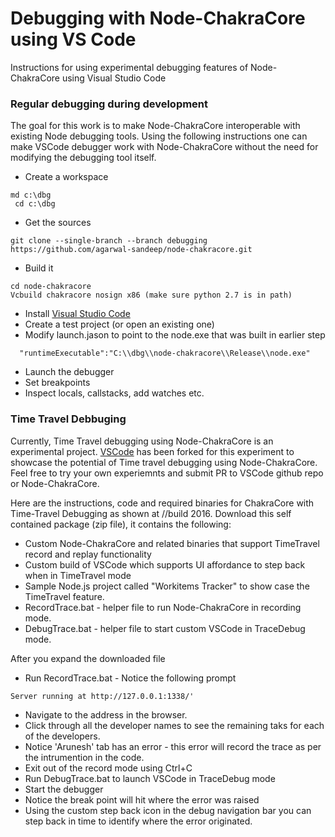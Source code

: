 Debugging with Node-ChakraCore using VS Code
===
Instructions for using experimental debugging features of Node-ChakraCore using Visual Studio Code 

### Regular debugging during development
The goal for this work is to make Node-ChakraCore interoperable with existing Node debugging tools. Using the following instructions one can make VSCode debugger work with Node-ChakraCore without the need for modifying the debugging tool itself.

* Create a workspace  
 ```batch
 md c:\dbg
  cd c:\dbg
  ```

* Get the sources
 ```batch
 git clone --single-branch --branch debugging https://github.com/agarwal-sandeep/node-chakracore.git
 ```

* Build it
 ```batch
 cd node-chakracore
 Vcbuild chakracore nosign x86 (make sure python 2.7 is in path)
 ```
* Install [Visual Studio Code](https://code.visualstudio.com/)
* Create a test project (or open an existing one)
* Modify launch.jason to point to the node.exe that was built in earlier step
```batch
  "runtimeExecutable":"C:\\dbg\\node-chakracore\\Release\\node.exe"
```
* Launch the debugger
* Set breakpoints 
* Inspect locals, callstacks, add watches etc.

### Time Travel Debbuging
Currently, Time Travel debugging using Node-ChakraCore is an experimental project. [VSCode](https://code.visualstudio.com/) has been forked for this experiment to showcase the potential of Time travel debugging using Node-ChakraCore. Feel free to try your own experiemnts and submit PR to VSCode github repo or Node-ChakraCore.

Here are the instructions, code and required binaries for ChakraCore with Time-Travel Debugging as shown at //build 2016.
Download this self contained package (zip file), it contains the following:

* Custom Node-ChakraCore and related binaries that support TimeTravel record and replay functionality 
* Custom build of VSCode which supports UI affordance to step back when in TimeTravel mode
* Sample Node.js project called "Workitems Tracker" to show case the TimeTravel feature.
* RecordTrace.bat - helper file to run Node-ChakraCore in recording mode.
* DebugTrace.bat - helper file to start custom VSCode in TraceDebug mode.

After you expand the downloaded file 

* Run RecordTrace.bat - Notice the following prompt
```batch
Server running at http://127.0.0.1:1338/'
```
* Navigate to the address in the browser.
* Click through all the developer names to see the remaining taks for each of the developers.
* Notice 'Arunesh' tab has an error - this error will record the trace as per the intrumention in the code.
* Exit out of the record mode using Ctrl+C 
* Run DebugTrace.bat to launch VSCode in TraceDebug mode
* Start the debugger
* Notice the break point will hit where the error was raised
* Using the custom step back icon in the debug navigation bar you can step back in time to identify where the error originated. 


